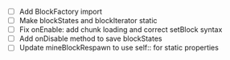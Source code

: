 - [ ] Add BlockFactory import
- [ ] Make blockStates and blockIterator static
- [ ] Fix onEnable: add chunk loading and correct setBlock syntax
- [ ] Add onDisable method to save blockStates
- [ ] Update mineBlockRespawn to use self:: for static properties
